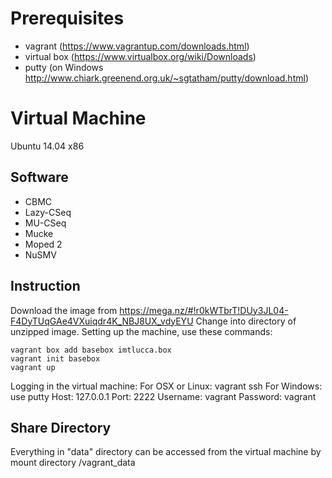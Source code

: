 # Prerequisites #
- vagrant (https://www.vagrantup.com/downloads.html)
- virtual box (https://www.virtualbox.org/wiki/Downloads)
- putty (on Windows http://www.chiark.greenend.org.uk/~sgtatham/putty/download.html) 

# Virtual Machine #
Ubuntu 14.04 x86

## Software ##
- CBMC
- Lazy-CSeq
- MU-CSeq
- Mucke
- Moped 2
- NuSMV

## Instruction ##
Download the image from https://mega.nz/#!r0kWTbrT!DUy3JL04-F4DyTUqGAe4VXuiqdr4K_NBJ8UX_vdyEYU
Change into directory of unzipped image.
Setting up the machine, use these commands:

    vagrant box add basebox imtlucca.box
    vagrant init basebox
    vagrant up

Logging in the virtual machine:
    For OSX or Linux:
        vagrant ssh
    For Windows: use putty
        Host: 127.0.0.1
        Port: 2222
        Username: vagrant
        Password: vagrant

## Share Directory ##
Everything in "data" directory can be accessed from the virtual machine by mount directory   /vagrant_data








